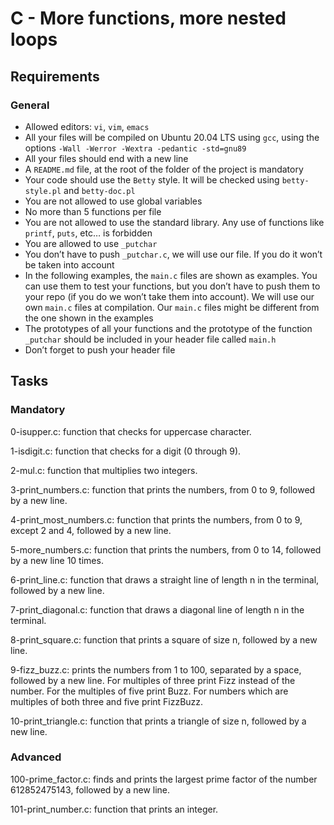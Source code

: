 # C - More functions, more nested loops
## Requirements
### General
- Allowed editors: `vi`, `vim`, `emacs`
- All your files will be compiled on Ubuntu 20.04 LTS using `gcc`, using the options `-Wall -Werror -Wextra -pedantic -std=gnu89`
- All your files should end with a new line
- A `README.md` file, at the root of the folder of the project is mandatory
- Your code should use the `Betty` style. It will be checked using `betty-style.pl` and `betty-doc.pl`
- You are not allowed to use global variables
- No more than 5 functions per file
- You are not allowed to use the standard library. Any use of functions like `printf`, `puts`, etc… is forbidden
- You are allowed to use `_putchar`
- You don’t have to push `_putchar.c`, we will use our file. If you do it won’t be taken into account
- In the following examples, the `main.c` files are shown as examples. You can use them to test your functions, but you don’t have to push them to your repo (if you do we won’t take them into account). We will use our own `main.c` files at compilation. Our `main.c` files might be different from the one shown in the examples
- The prototypes of all your functions and the prototype of the function `_putchar` should be included in your header file called `main.h`
- Don’t forget to push your header file
## Tasks
### Mandatory
0-isupper.c: function that checks for uppercase character.

1-isdigit.c: function that checks for a digit (0 through 9).

2-mul.c: function that multiplies two integers.

3-print_numbers.c: function that prints the numbers, from 0 to 9, followed by a new line.

4-print_most_numbers.c: function that prints the numbers, from 0 to 9, except 2 and 4, followed by a new line.

5-more_numbers.c: function that prints the numbers, from 0 to 14, followed by a new line 10 times.

6-print_line.c: function that draws a straight line of length n in the terminal, followed by a new line.

7-print_diagonal.c: function that draws a diagonal line of length n in the terminal.

8-print_square.c: function that prints a square of size n, followed by a new line.

9-fizz_buzz.c: prints the numbers from 1 to 100, separated by a space, followed by a new line. For multiples of three print Fizz instead of the number. For the multiples of five print Buzz. For numbers which are multiples of both three and five print FizzBuzz.

10-print_triangle.c: function that prints a triangle of size n, followed by a new line.

### Advanced
100-prime_factor.c: finds and prints the largest prime factor of the number 612852475143, followed by a new line.

101-print_number.c: function that prints an integer.
